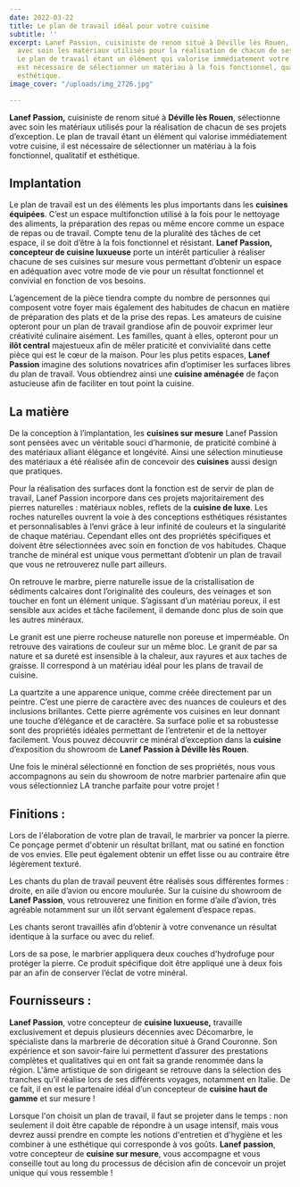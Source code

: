 ```yaml
---
date: 2022-03-22
title: Le plan de travail idéal pour votre cuisine
subtitle: ''
excerpt: Lanef Passion, cuisiniste de renom situé à Déville lès Rouen, sélectionne
  avec soin les matériaux utilisés pour la réalisation de chacun de ses projets d’exception.
  Le plan de travail étant un élément qui valorise immédiatement votre cuisine, il
  est nécessaire de sélectionner un matériau à la fois fonctionnel, qualitatif et
  esthétique.
image_cover: "/uploads/img_2726.jpg"

---
```

**Lanef Passion,** cuisiniste de renom situé à **Déville lès Rouen**, sélectionne avec soin les matériaux utilisés pour la réalisation de chacun de ses projets d’exception. Le plan de travail étant un élément qui valorise immédiatement votre cuisine, il est nécessaire de sélectionner un matériau à la fois fonctionnel, qualitatif et esthétique.

## **Implantation**

Le plan de travail est un des éléments les plus importants dans les **cuisines équipées**. C’est un espace multifonction utilisé à la fois pour le nettoyage des aliments, la préparation des repas ou même encore comme un espace de repas ou de travail. Compte tenu de la pluralité des tâches de cet espace, il se doit d’être à la fois fonctionnel et résistant. **Lanef Passion, concepteur de cuisine luxueuse** porte un intérêt particulier à réaliser chacune de ses cuisines sur mesure vous permettant d’obtenir un espace en adéquation avec votre mode de vie pour un résultat fonctionnel et convivial en fonction de vos besoins.

L’agencement de la pièce tiendra compte du nombre de personnes qui composent votre foyer mais également des habitudes de chacun en matière de préparation des plats et de la prise des repas. Les amateurs de cuisine opteront pour un plan de travail grandiose afin de pouvoir exprimer leur créativité culinaire aisément. Les familles, quant à elles, opteront pour un **ilôt central** majestueux afin de mêler praticité et convivialité dans cette pièce qui est le cœur de la maison. Pour les plus petits espaces, **Lanef Passion** imagine des solutions novatrices afin d’optimiser les surfaces libres du plan de travail. Vous obtiendrez ainsi une **cuisine aménagée** de façon astucieuse afin de faciliter en tout point la cuisine.

## **La matière**

De la conception à l’implantation, les **cuisines sur mesure** Lanef Passion sont pensées avec un véritable souci d’harmonie, de praticité combiné à des matériaux alliant élégance et longévité. Ainsi une sélection minutieuse des matériaux a été réalisée afin de concevoir des **cuisines** aussi design que pratiques.

Pour la réalisation des surfaces dont la fonction est de servir de plan de travail, Lanef Passion incorpore dans ces projets majoritairement des pierres naturelles : matériaux nobles, reflets de la **cuisine de luxe**. Les roches naturelles ouvrent la voie à des conceptions esthétiques résistantes et personnalisables à l’envi grâce à leur infinité de couleurs et la singularité de chaque matériau. Cependant elles ont des propriétés spécifiques et doivent être sélectionnées avec soin en fonction de vos habitudes. Chaque tranche de minéral est unique vous permettant d’obtenir un plan de travail que vous ne retrouverez nulle part ailleurs.

On retrouve le marbre, pierre naturelle issue de la cristallisation de sédiments calcaires dont l’originalité des couleurs, des veinages et son toucher en font un élément unique. S’agissant d’un matériau poreux, il est sensible aux acides et tâche facilement, il demande donc plus de soin que les autres minéraux.

Le granit est une pierre rocheuse naturelle non poreuse et imperméable. On retrouve des vairations de couleur sur un même bloc. Le granit de par sa nature et sa dureté est insensible à la chaleur, aux rayures et aux taches de graisse. Il correspond à un matériau idéal pour les plans de travail de cuisine.

La quartzite a une apparence unique, comme créée directement par un peintre. C’est une pierre de caractère avec des nuances de couleurs et des inclusions brillantes. Cette pierre agrémente vos cuisines en leur donnant une touche d’élégance et de caractère. Sa surface polie et sa robustesse sont des propriétés idéales permettant de l’entretenir et de la nettoyer facilement. Vous pouvez découvrir ce minéral d’exception dans la **cuisine** d’exposition du showroom de **Lanef Passion à Déville lès Rouen**.

Une fois le minéral sélectionné en fonction de ses propriétés, nous vous accompagnons au sein du showroom de notre marbrier partenaire afin que vous sélectionniez LA tranche parfaite pour votre projet !

## **Finitions :**

Lors de l'élaboration de votre plan de travail, le marbrier va poncer la pierre. Ce ponçage permet d'obtenir un résultat brillant, mat ou satiné en fonction de vos envies. Elle peut également obtenir un effet lisse ou au contraire être légèrement texturé.

Les chants du plan de travail peuvent être réalisés sous différentes formes : droite, en aile d’avion ou encore moulurée. Sur la cuisine du showroom de **Lanef Passion**, vous retrouverez une finition en forme d’aile d’avion, très agréable notamment sur un ilôt servant également d’espace repas.

Les chants seront travaillés afin d’obtenir à votre convenance un résultat identique à la surface ou avec du relief.

Lors de sa pose, le marbrier appliquera deux couches d'hydrofuge pour protéger la pierre. Ce produit spécifique doit être appliqué une à deux fois par an afin de conserver l’éclat de votre minéral.

## **Fournisseurs :**

**Lanef Passion**, votre concepteur de **cuisine luxueuse,** travaille exclusivement et depuis plusieurs décennies avec Décomarbre, le spécialiste dans la marbrerie de décoration situé à Grand Couronne. Son expérience et son savoir-faire lui permettent d’assurer des prestations complètes et qualitatives qui en ont fait sa grande renommée dans la région. L'âme artistique de son dirigeant se retrouve dans la sélection des tranches qu’il réalise lors de ses différents voyages, notamment en Italie. De ce fait, il en est le partenaire idéal d’un concepteur de **cuisine haut de gamme** et sur mesure !

  
  
  
Lorsque l'on choisit un plan de travail, il faut se projeter dans le temps : non seulement il doit être capable de répondre à un usage intensif, mais vous devrez aussi prendre en compte les notions d'entretien et d'hygiène et les combiner à une esthétique qui corresponde à vos goûts. **Lanef passion**, votre concepteur de **cuisine sur mesure**, vous accompagne et vous conseille tout au long du processus de décision afin de concevoir un projet unique qui vous ressemble !